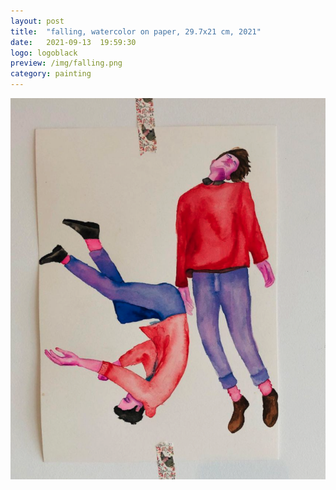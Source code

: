 ```yaml
---
layout: post
title:  "falling, watercolor on paper, 29.7x21 cm, 2021"
date:   2021-09-13  19:59:30
logo: logoblack
preview: /img/falling.png
category: painting
---
```


![falling](/img/falling.png) 



